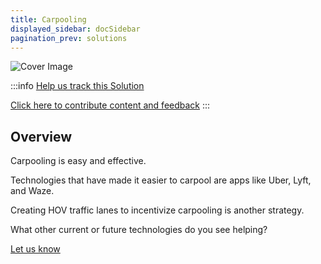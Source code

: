 ```yaml
---
title: Carpooling
displayed_sidebar: docSidebar
pagination_prev: solutions
---
```


![Cover Image](../static/img/carpooling.png)

:::info [Help us track this Solution](contribute)

[Click here to contribute content and feedback](contribute)
:::


## Overview

Carpooling is easy and effective.

Technologies that have made it easier to carpool are apps like Uber, Lyft, and Waze.

Creating HOV traffic lanes to incentivize carpooling is another strategy.

What other current or future technologies do you see helping?

[Let us know](/contribute)